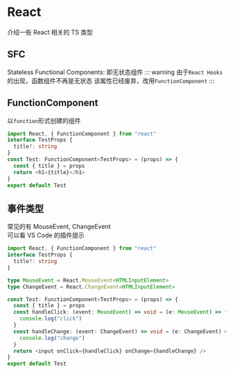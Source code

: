# React

介绍一些 React 相关的 TS 类型

## SFC

Stateless Functional Components: 即无状态组件
::: warning
由于`React Hooks`的出现，函数组件不再是无状态
该属性已经废弃，改用`FunctionComponent`
:::

## FunctionComponent

以`function`形式创建的组件

```ts
import React, { FunctionComponent } from "react"
interface TestProps {
  title?: string
}
const Test: FunctionComponent<TestProps> = (props) => {
  const { title } = props
  return <h1>{title}</h1>
}
export default Test
```

## 事件类型

常见的有 MouseEvent, ChangeEvent  
可以看 VS Code 的插件提示

```ts
import React, { FunctionComponent } from "react"
interface TestProps {
  title?: string
}

type MouseEvent = React.MouseEvent<HTMLInputElement>
type ChangeEvent = React.ChangeEvent<HTMLInputElement>

const Test: FunctionComponent<TestProps> = (props) => {
  const { title } = props
  const handleClick: (event: MouseEvent) => void = (e: MouseEvent) => {
    console.log("click")
  }
  const handleChange: (event: ChangeEvent) => void = (e: ChangeEvent) => {
    console.log("change")
  }
  return <input onClick={handleClick} onChange={handleChange} />
}
export default Test
```

